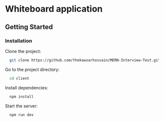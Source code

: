 # Whiteboard application

## Getting Started

### Installation

Clone the project:

```bash
  git clone https://github.com/thekawsarhossain/MERN-Interview-Test.git
```

Go to the project directory:

```bash
  cd client
```

Install dependencies:

```bash
  npm install
```

Start the server:

```bash
  npm run dev
```